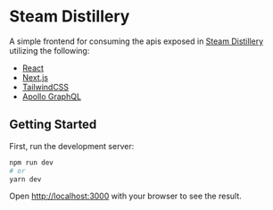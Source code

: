 # Steam Distillery

A simple frontend for consuming the apis exposed in [Steam Distillery](https://github.com/AzGoalie/steam-distillery) utilizing the following:

* [React](https://reactjs.org/)
* [Next.js](https://nextjs.org/)
* [TailwindCSS](https://tailwindcss.com/)
* [Apollo GraphQL](https://www.apollographql.com/)

## Getting Started

First, run the development server:

```bash
npm run dev
# or
yarn dev
```

Open [http://localhost:3000](http://localhost:3000) with your browser to see the result.
